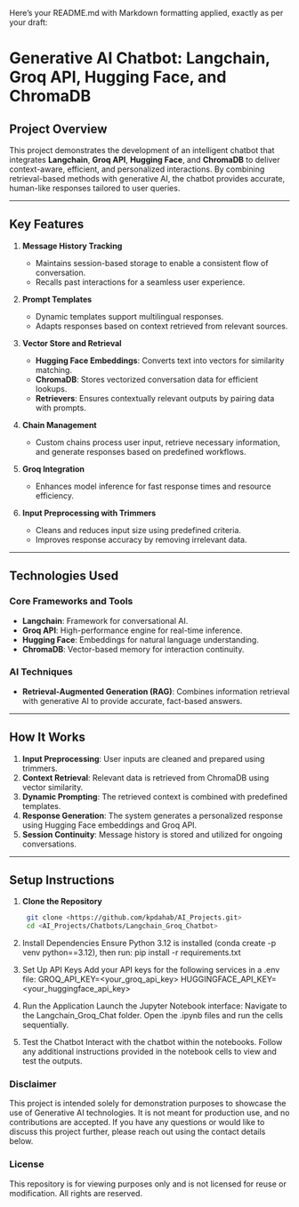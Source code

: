 Here’s your README.md with Markdown formatting applied, exactly as per your draft:

# Generative AI Chatbot: Langchain, Groq API, Hugging Face, and ChromaDB

## Project Overview

This project demonstrates the development of an intelligent chatbot that integrates **Langchain**, **Groq API**, **Hugging Face**, and **ChromaDB** to deliver context-aware, efficient, and personalized interactions. By combining retrieval-based methods with generative AI, the chatbot provides accurate, human-like responses tailored to user queries.

---

## Key Features

1. **Message History Tracking**
   - Maintains session-based storage to enable a consistent flow of conversation.
   - Recalls past interactions for a seamless user experience.

2. **Prompt Templates**
   - Dynamic templates support multilingual responses.
   - Adapts responses based on context retrieved from relevant sources.

3. **Vector Store and Retrieval**
   - **Hugging Face Embeddings**: Converts text into vectors for similarity matching.
   - **ChromaDB**: Stores vectorized conversation data for efficient lookups.
   - **Retrievers**: Ensures contextually relevant outputs by pairing data with prompts.

4. **Chain Management**
   - Custom chains process user input, retrieve necessary information, and generate responses based on predefined workflows.

5. **Groq Integration**
   - Enhances model inference for fast response times and resource efficiency.

6. **Input Preprocessing with Trimmers**
   - Cleans and reduces input size using predefined criteria.
   - Improves response accuracy by removing irrelevant data.

---

## Technologies Used

### Core Frameworks and Tools
- **Langchain**: Framework for conversational AI.
- **Groq API**: High-performance engine for real-time inference.
- **Hugging Face**: Embeddings for natural language understanding.
- **ChromaDB**: Vector-based memory for interaction continuity.

### AI Techniques
- **Retrieval-Augmented Generation (RAG)**: Combines information retrieval with generative AI to provide accurate, fact-based answers.

---

## How It Works

1. **Input Preprocessing**: User inputs are cleaned and prepared using trimmers.
2. **Context Retrieval**: Relevant data is retrieved from ChromaDB using vector similarity.
3. **Dynamic Prompting**: The retrieved context is combined with predefined templates.
4. **Response Generation**: The system generates a personalized response using Hugging Face embeddings and Groq API.
5. **Session Continuity**: Message history is stored and utilized for ongoing conversations.

---

## Setup Instructions

1. **Clone the Repository**
   ```bash
    git clone <https://github.com/kpdahab/AI_Projects.git>
    cd <AI_Projects/Chatbots/Langchain_Groq_Chatbot>

2.	Install Dependencies
   Ensure Python 3.12 is installed (conda create -p venv python==3.12), then run:
   pip install -r requirements.txt


3.	Set Up API Keys
   Add your API keys for the following services in a .env file:
   GROQ_API_KEY=<your_groq_api_key>
   HUGGINGFACE_API_KEY=<your_huggingface_api_key>


4.	Run the Application
   Launch the Jupyter Notebook interface:
   Navigate to the Langchain_Groq_Chat folder.
	Open the .ipynb files and run the cells sequentially.


5.	Test the Chatbot
   Interact with the chatbot within the notebooks.
	Follow any additional instructions provided in the notebook cells to view and test the outputs.

### Disclaimer

This project is intended solely for demonstration purposes to showcase the use of Generative AI technologies. It is not meant for production use, and no contributions are accepted. If you have any questions or would like to discuss this project further, please reach out using the contact details below.

### License

This repository is for viewing purposes only and is not licensed for reuse or modification. All rights are reserved.





